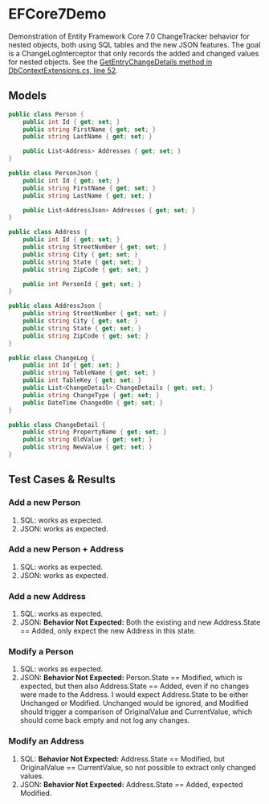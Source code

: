 # EFCore7Demo

Demonstration of Entity Framework Core 7.0 ChangeTracker behavior for nested objects, both using SQL tables and the new JSON features. The goal is a ChangeLogInterceptor that only records the added and changed values for nested objects. See the [GetEntryChangeDetails method in DbContextExtensions.cs, line 52](https://github.com/thomasjbarrett82/EFCore7Demo/blob/master/EFCore7Demo/Extensions/DbContextExtensions.cs#L52).

## Models

```csharp
public class Person {
    public int Id { get; set; }
    public string FirstName { get; set; }
    public string LastName { get; set; }

    public List<Address> Addresses { get; set; }
}

public class PersonJson {
    public int Id { get; set; }
    public string FirstName { get; set; }
    public string LastName { get; set; }

    public List<AddressJson> Addresses { get; set; }
}

public class Address { 
    public int Id { get; set; }
    public string StreetNumber { get; set; }
    public string City { get; set; }
    public string State { get; set; }
    public string ZipCode { get; set; }

    public int PersonId { get; set; }
}

public class AddressJson {
    public string StreetNumber { get; set; }
    public string City { get; set; }
    public string State { get; set; }
    public string ZipCode { get; set; }
}

public class ChangeLog {
    public int Id { get; set; }
    public string TableName { get; set; }
    public int TableKey { get; set; }
    public List<ChangeDetail> ChangeDetails { get; set; }
    public string ChangeType { get; set; }
    public DateTime ChangedOn { get; set; }
}

public class ChangeDetail {
    public string PropertyName { get; set; }
    public string OldValue { get; set; }
    public string NewValue { get; set; }
}
```

## Test Cases & Results

### Add a new Person

1. SQL: works as expected.
2. JSON: works as expected.

### Add a new Person + Address

1. SQL: works as expected.
2. JSON: works as expected.

### Add a new Address

1. SQL: works as expected.
2. JSON: **Behavior Not Expected:** Both the existing and new Address.State == Added, only expect the new Address in this state.

### Modify a Person

1. SQL: works as expected.
2. JSON: **Behavior Not Expected:** Person.State == Modified, which is expected, but then also Address.State == Added, even if no changes were made to the Address. I would expect Address.State to be either Unchanged or Modified. Unchanged would be ignored, and Modified should trigger a comparison of OriginalValue and CurrentValue, which should come back empty and not log any changes.

### Modify an Address

1. SQL: **Behavior Not Expected:** Address.State == Modified, but OriginalValue == CurrentValue, so not possible to extract only changed values.
2. JSON: **Behavior Not Expected:** Address.State == Added, expected Modified.

